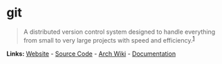 # git

> A distributed version control system designed to handle everything from small to very large projects with speed and efficiency.<sup>[1][desc]</sup>

**Links:** [Website] - [Source Code] - [Arch Wiki] - [Documentation]

[website]: https://git-scm.com/
[desc]: https://git-scm.com/
[source code]: https://github.com/git/git
[documentation]: https://git-scm.com/docs
[arch wiki]: https://wiki.archlinux.org/title/Git
